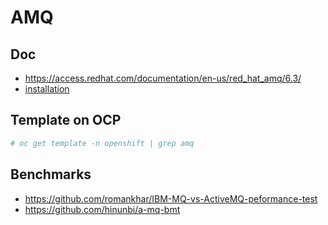 # AMQ

## Doc

* https://access.redhat.com/documentation/en-us/red_hat_amq/6.3/
* [installation](https://access.redhat.com/documentation/en-us/red_hat_jboss_a-mq/6.3/html/installation_guide/installingzip)

## Template on OCP

```sh
# oc get template -n openshift | grep amq
```

## Benchmarks

* https://github.com/romankhar/IBM-MQ-vs-ActiveMQ-peformance-test
* https://github.com/hinunbi/a-mq-bmt